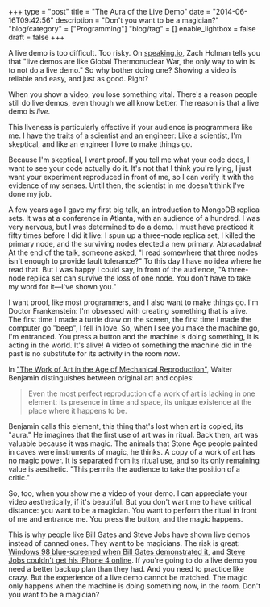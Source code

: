 +++
type = "post"
title = "The Aura of the Live Demo"
date = "2014-06-16T09:42:56"
description = "Don't you want to be a magician?"
"blog/category" = ["Programming"]
"blog/tag" = []
enable_lightbox = false
draft = false
+++

<p>A live demo is too difficult. Too risky. On <a href="http://speaking.io/prep/live-demos/">speaking.io</a>, Zach Holman tells you that "live demos are like Global Thermonuclear War, the only way to win is to not do a live demo." So why bother doing one? Showing a video is reliable and easy, and just as good. Right?</p>
<p>When you show a video, you lose something vital. There's a reason people still do live demos, even though we all know better. The reason is that a live demo is <em>live</em>.</p>
<p>This liveness is particularly effective if your audience is programmers like me. I have the traits of a scientist and an engineer: Like a scientist, I'm skeptical, and like an engineer I love to make things go.</p>
<p>Because I'm skeptical, I want proof. If you tell me what your code does, I want to see your code actually do it. It's not that I think you're lying, I just want your experiment reproduced in front of me, so I can verify it with the evidence of my senses. Until then, the scientist in me doesn't think I've done my job.</p>
<p>A few years ago I gave my first big talk, an introduction to MongoDB replica sets. It was at a conference in Atlanta, with an audience of a hundred. I was very nervous, but I was determined to do a demo. I must have practiced it fifty times before I did it live: I spun up a three-node replica set, I killed the primary node, and the surviving nodes elected a new primary. Abracadabra! At the end of the talk, someone asked, "I read somewhere that three nodes isn't enough to provide fault tolerance?" To this day I have no idea where he read that. But I was happy I could say, in front of the audience, "A three-node replica set can survive the loss of one node. You don't have to take my word for it&mdash;I've shown you."</p>
<p>I want proof, like most programmers, and I also want to make things go. I'm Doctor Frankenstein: I'm obsessed with creating something that is alive. The first time I made a turtle draw on the screen, the first time I made the computer go "beep", I fell in love. So, when I see you make the machine go, I'm entranced. You press a button and the machine is doing something, it is acting in the world. It's alive! A video of something the machine did in the past is no substitute for its activity in the room <em>now</em>.</p>
<p>In <a href="https://www.marxists.org/reference/subject/philosophy/works/ge/benjamin.htm">"The Work of Art in the Age of Mechanical Reproduction"</a>, Walter Benjamin distinguishes between original art and copies:</p>
<blockquote>
<p>Even the most perfect reproduction of a work of art is lacking in one element: its presence in time and space, its unique existence at the place where it happens to be.</p>
</blockquote>
<p>Benjamin calls this element, this thing that's lost when art is copied, its "aura." He imagines that the first use of art was in ritual. Back then, art was valuable because it was magic. The animals that Stone Age people painted in caves were instruments of magic, he thinks. A copy of a work of art has no magic power. It is separated from its ritual use, and so its only remaining value is aesthetic. "This permits the audience to take the position of a critic."</p>
<p>So, too, when you show me a video of your demo. I can appreciate your video aesthetically, if it's beautiful. But you don't want me to have critical distance: you want to be a magician. You want to perform the ritual in front of me and entrance me. You press the button, and the magic happens.</p>
<p>This is why people like Bill Gates and Steve Jobs have shown live demos instead of canned ones. They want to be magicians. The risk is great: <a href="https://www.youtube.com/watch?v=yHxj-47csUU">Windows 98 blue-screened when Bill Gates demonstrated it</a>, and <a href="https://www.youtube.com/watch?v=znxQOPFg2mo">Steve Jobs couldn't get his iPhone 4 online</a>. If you're going to do a live demo you need a better backup plan than they had. And you need to practice like crazy. But the experience of a live demo cannot be matched. The magic only happens when the machine is doing something now, in the room. Don't you want to be a magician?</p>
    